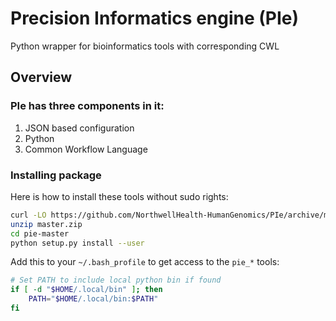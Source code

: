 # Precision Informatics engine (PIe)
Python wrapper for bioinformatics tools with corresponding CWL

## Overview

### PIe has three components in it:
1. JSON based configuration
2. Python
3. Common Workflow Language

### Installing package

Here is how to install these tools without sudo rights:

```bash
curl -LO https://github.com/NorthwellHealth-HumanGenomics/PIe/archive/master.zip
unzip master.zip
cd pie-master
python setup.py install --user
```

Add this to your `~/.bash_profile` to get access to the `pie_*` tools:

```bash
# Set PATH to include local python bin if found
if [ -d "$HOME/.local/bin" ]; then
    PATH="$HOME/.local/bin:$PATH"
fi
```

 

